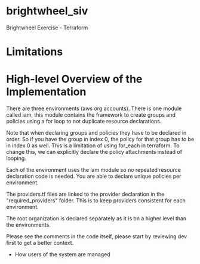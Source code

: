 # brightwheel_siv
Brightwheel Exercise - Terraform

# Limitations

 

# High-level Overview of the Implementation 
There are three environments (aws org accounts). There is one module called iam, this module contains the framework to create groups and policies using a for loop to not duplicate resource declarations.

Note that when declaring groups and policies they have to be declared in order. So if you have the group in index 0, the policy for that group has to be in index 0 as well. 
This is a limitation of using for_each in terraform. To change this, we can explicitly declare the policy attachments instead of looping.

Each of the environment uses the iam module so no repeated resource declaration code is needed. You are able to declare unique policies per environment.

The providers.tf files are linked to the provider declaration in the "required_providers" folder. This is to keep providers consistent for each environment.

The root organization is declared separately as it is on a higher level than the environments.

Please see the comments in the code itself, please start by reviewing dev first to get a better context.

- How users of the system are managed 

